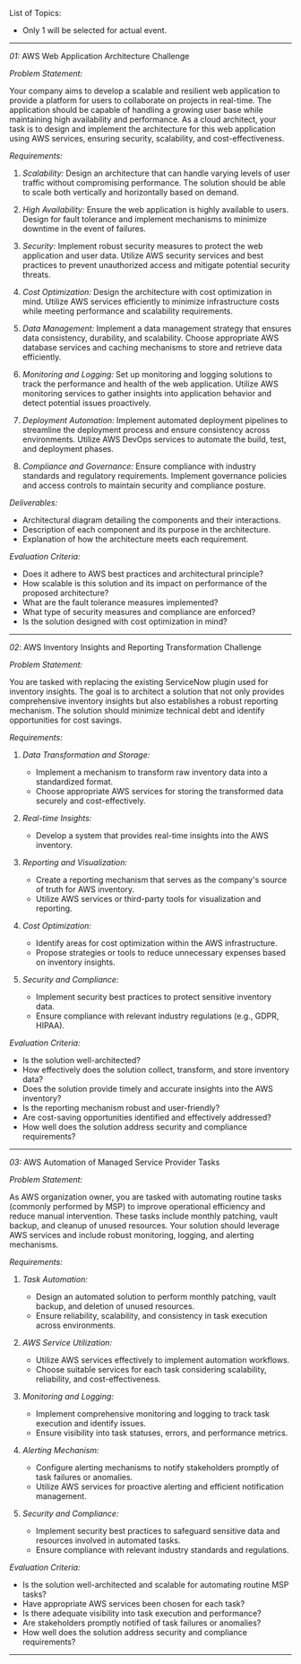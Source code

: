 List of Topics:
- Only 1 will be selected for actual event.

----------------------------------------------------------------------------------------------------------------------------------------------------------------------------------------------------------
*01:* AWS Web Application Architecture Challenge

*Problem Statement:*

Your company aims to develop a scalable and resilient web application to provide a platform for users to collaborate on projects in real-time. The application should be capable of handling a growing user base while maintaining high availability and performance. As a cloud architect, your task is to design and implement the architecture for this web application using AWS services, ensuring security, scalability, and cost-effectiveness.

*Requirements:*

1. *Scalability:* Design an architecture that can handle varying levels of user traffic without compromising performance. The solution should be able to scale both vertically and horizontally based on demand.

2. *High Availability:* Ensure the web application is highly available to users. Design for fault tolerance and implement mechanisms to minimize downtime in the event of failures.

3. *Security:* Implement robust security measures to protect the web application and user data. Utilize AWS security services and best practices to prevent unauthorized access and mitigate potential security threats.

4. *Cost Optimization:* Design the architecture with cost optimization in mind. Utilize AWS services efficiently to minimize infrastructure costs while meeting performance and scalability requirements.

5. *Data Management:* Implement a data management strategy that ensures data consistency, durability, and scalability. Choose appropriate AWS database services and caching mechanisms to store and retrieve data efficiently.

6. *Monitoring and Logging:* Set up monitoring and logging solutions to track the performance and health of the web application. Utilize AWS monitoring services to gather insights into application behavior and detect potential issues proactively.

7. *Deployment Automation:* Implement automated deployment pipelines to streamline the deployment process and ensure consistency across environments. Utilize AWS DevOps services to automate the build, test, and deployment phases.

8. *Compliance and Governance:* Ensure compliance with industry standards and regulatory requirements. Implement governance policies and access controls to maintain security and compliance posture.

*Deliverables:*

- Architectural diagram detailing the components and their interactions.
- Description of each component and its purpose in the architecture.
- Explanation of how the architecture meets each requirement.

*Evaluation Criteria:*

- Does it adhere to AWS best practices and architectural principle?
- How scalable is this solution and its impact on performance of the proposed architecture?
- What are the fault tolerance measures implemented?
- What type of security measures and compliance are enforced?
- Is the solution designed with cost optimization in mind?

----------------------------------------------------------------------------------------------------------------------------------------------------------------------------------------------------------

*02*: AWS Inventory Insights and Reporting Transformation Challenge

*Problem Statement:*

You are tasked with replacing the existing ServiceNow plugin used for inventory insights. The goal is to architect a solution that not only provides comprehensive inventory insights but also establishes a robust reporting mechanism. The solution should minimize technical debt and identify opportunities for cost savings.

*Requirements:*

1. *Data Transformation and Storage:*
   - Implement a mechanism to transform raw inventory data into a standardized format.
   - Choose appropriate AWS services for storing the transformed data securely and cost-effectively.

2. *Real-time Insights:*
   - Develop a system that provides real-time insights into the AWS inventory.

3. *Reporting and Visualization:*
   - Create a reporting mechanism that serves as the company's source of truth for AWS inventory.
   - Utilize AWS services or third-party tools for visualization and reporting.

5. *Cost Optimization:*
   - Identify areas for cost optimization within the AWS infrastructure.
   - Propose strategies or tools to reduce unnecessary expenses based on inventory insights.

6. *Security and Compliance:*
   - Implement security best practices to protect sensitive inventory data.
   - Ensure compliance with relevant industry regulations (e.g., GDPR, HIPAA).
  
*Evaluation Criteria:*

- Is the solution well-architected?
- How effectively does the solution collect, transform, and store inventory data?
- Does the solution provide timely and accurate insights into the AWS inventory?
- Is the reporting mechanism robust and user-friendly?
- Are cost-saving opportunities identified and effectively addressed?
- How well does the solution address security and compliance requirements?

----------------------------------------------------------------------------------------------------------------------------------------------------------------------------------------------------------

*03:* AWS Automation of Managed Service Provider Tasks

*Problem Statement:*

As AWS organization owner, you are tasked with automating routine tasks (commonly performed by MSP) to improve operational efficiency and reduce manual intervention. These tasks include monthly patching, vault backup, and cleanup of unused resources. Your solution should leverage AWS services and include robust monitoring, logging, and alerting mechanisms.

*Requirements:*

1. *Task Automation:*
   - Design an automated solution to perform monthly patching, vault backup, and deletion of unused resources.
   - Ensure reliability, scalability, and consistency in task execution across environments.

2. *AWS Service Utilization:*
   - Utilize AWS services effectively to implement automation workflows.
   - Choose suitable services for each task considering scalability, reliability, and cost-effectiveness.

3. *Monitoring and Logging:*
   - Implement comprehensive monitoring and logging to track task execution and identify issues.
   - Ensure visibility into task statuses, errors, and performance metrics.

4. *Alerting Mechanism:*
   - Configure alerting mechanisms to notify stakeholders promptly of task failures or anomalies.
   - Utilize AWS services for proactive alerting and efficient notification management.

5. *Security and Compliance:*
   - Implement security best practices to safeguard sensitive data and resources involved in automated tasks.
   - Ensure compliance with relevant industry standards and regulations.

*Evaluation Criteria:*

- Is the solution well-architected and scalable for automating routine MSP tasks?
- Have appropriate AWS services been chosen for each task?
- Is there adequate visibility into task execution and performance?
- Are stakeholders promptly notified of task failures or anomalies?
- How well does the solution address security and compliance requirements?

----------------------------------------------------------------------------------------------------------------------------------------------------------------------------------------------------------
